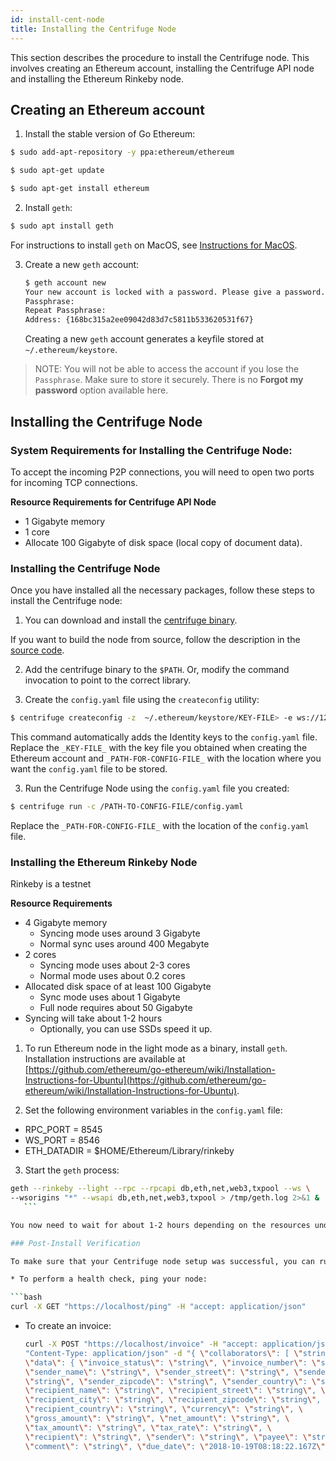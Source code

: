 ```yaml
---
id: install-cent-node
title: Installing the Centrifuge Node
---
```

This section describes the procedure to install the Centrifuge node. This involves creating an Ethereum account, installing the Centrifuge API node and installing the Ethereum Rinkeby node.

## Creating an Ethereum account

1. Install the stable version of Go Ethereum:

  ```bash
  $ sudo add-apt-repository -y ppa:ethereum/ethereum
  ```
  ```bash
  $ sudo apt-get update
  ```
  ```bash
  $ sudo apt-get install ethereum
  ```

2. Install `geth`:

  ```bash
  $ sudo apt install geth
  ```

  For instructions to install `geth` on MacOS, see [Instructions for MacOS](https://github.com/ethereum/go-ethereum/wiki/Installation-Instructions-for-Mac).

3. Create a new `geth` account:

    ```bash
    $ geth account new
    Your new account is locked with a password. Please give a password. Do not forget this password.
    Passphrase:
    Repeat Passphrase:
    Address: {168bc315a2ee09042d83d7c5811b533620531f67}
    ```

    Creating a new `geth` account generates a keyfile stored at `~/.ethereum/keystore`.

> NOTE: You will not be able to access the account if you lose the `Passphrase`. Make sure to store it securely. There is no **Forgot my password** option available here.

## Installing the Centrifuge Node

### System Requirements for Installing the Centrifuge Node:

To accept the incoming P2P connections, you will need to open two ports for incoming TCP connections.

**Resource Requirements for Centrifuge API Node**

* 1 Gigabyte memory
* 1 core
* Allocate 100 Gigabyte of disk space (local copy of document data).


### Installing the Centrifuge Node

Once you have installed all the necessary packages, follow these steps to install the Centrifuge node:

1. You can download and install the [centrifuge binary](https://storage.googleapis.com/centrifuge-artifact-releases/cent-api-linux-amd64-develop-2018101920-5559af3.tar.gz).

  If you want to build the node from source, follow the description in the [source code](https://github.com/centrifuge/go-centrifuge/blob/develop/README.md).

2. Add the centrifuge binary to the `$PATH`. Or, modify the command invocation to point to the correct library.

3. Create the `config.yaml` file using the `createconfig` utility:

  ```bash
  $ centrifuge createconfig -z  ~/.ethereum/keystore/KEY-FILE> -e ws://127.0.0.1:8546 -t <PATH-FOR-CONFIG-FILE> -a 8082 -p 38204`
  ```

  This command automatically adds the Identity keys to the `config.yaml` file.
  Replace the `_KEY-FILE_` with the key file you obtained when creating the Ethereum account and `_PATH-FOR-CONFIG-FILE_` with the location where you want the `config.yaml`  file to be stored.

3. Run the Centrifuge Node using the `config.yaml` file you created:

  ```bash
  $ centrifuge run -c /PATH-TO-CONFIG-FILE/config.yaml
  ```
  Replace the `_PATH-FOR-CONFIG-FILE_` with the location of the `config.yaml` file.

### Installing the Ethereum Rinkeby Node

Rinkeby is a testnet

**Resource Requirements**

* 4 Gigabyte memory
  * Syncing mode uses around 3 Gigabyte
  * Normal sync uses around 400 Megabyte
* 2 cores
  * Syncing mode uses about 2-3 cores
  * Normal mode uses about 0.2 cores
* Allocated disk space of at least 100 Gigabyte
  * Sync mode uses about 1 Gigabyte
  * Full node requires about 50 Gigabyte
* Syncing will take about 1-2 hours
  * Optionally, you can use SSDs speed it up.


1. To run Ethereum node in the light mode as a binary, install `geth`. Installation instructions are available at [https://github.com/ethereum/go-ethereum/wiki/Installation-Instructions-for-Ubuntu](https://github.com/ethereum/go-ethereum/wiki/Installation-Instructions-for-Ubuntu).

2. Set the following environment variables in the `config.yaml` file:

  * RPC_PORT = 8545
  * WS_PORT = 8546
  * ETH_DATADIR = $HOME/Ethereum/Library/rinkeby


3. Start the `geth` process:

  ```bash
  geth --rinkeby --light --rpc --rpcapi db,eth,net,web3,txpool --ws \
  --wsorigins "*" --wsapi db,eth,net,web3,txpool > /tmp/geth.log 2>&1 &
     ```

You now need to wait for about 1-2 hours depending on the resources under the P2P connected network for the local node to sync up with the Rinkeby network.

### Post-Install Verification

To make sure that your Centrifuge node setup was successful, you can run the following API calls. For example:

* To perform a health check, ping your node:

  ```bash
  curl -X GET "https://localhost/ping" -H "accept: application/json"
  ```
* To create an invoice:

  ```bash
  curl -X POST "https://localhost/invoice" -H "accept: application/json" -H \
  "Content-Type: application/json" -d "{ \"collaborators\": [ \"string\" ], \
  \"data\": { \"invoice_status\": \"string\", \"invoice_number\": \"string\", \
  \"sender_name\": \"string\", \"sender_street\": \"string\", \"sender_city\": \
  \"string\", \"sender_zipcode\": \"string\", \"sender_country\": \"string\", \
  \"recipient_name\": \"string\", \"recipient_street\": \"string\", \
  \"recipient_city\": \"string\", \"recipient_zipcode\": \"string\", \
  \"recipient_country\": \"string\", \"currency\": \"string\", \
  \"gross_amount\": \"string\", \"net_amount\": \"string\", \
  \"tax_amount\": \"string\", \"tax_rate\": \"string\", \
  \"recipient\": \"string\", \"sender\": \"string\", \"payee\": \"string\", \
  \"comment\": \"string\", \"due_date\": \"2018-10-19T08:18:22.167Z\", \ \"date_created\": \"2018-10-19T08:18:22.167Z\", \"extra_data\": \"string\" }}"
  ```
